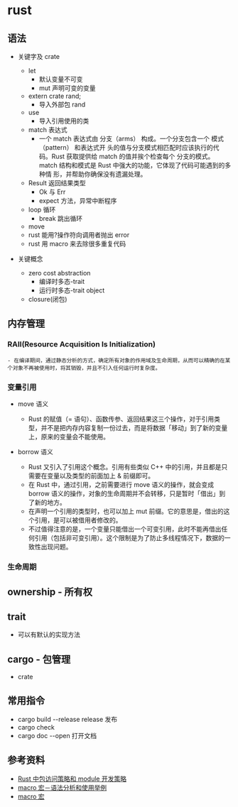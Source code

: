 # rust

## 语法

- 关键字及 crate

  - let
    - 默认变量不可变
    - mut 声明可变的变量
  - extern crate rand;
    - 导入外部包 rand
  - use
    - 导入引用使用的类
  - match 表达式
    - 一个 match 表达式由 分支（arms） 构成。一个分支包含一个 模式（pattern） 和表达式开
      头的值与分支模式相匹配时应该执行的代码。Rust 获取提供给 match 的值并挨个检查每个
      分支的模式。 match 结构和模式是 Rust 中强大的功能，它体现了代码可能遇到的多种情
      形，并帮助你确保没有遗漏处理。
  - Result 返回结果类型
    - Ok 与 Err
    - expect 方法，异常中断程序
  - loop 循环
    - break 跳出循环
  - move
  - rust 能用?操作符向调用者抛出 error
  - rust 用 macro 来去除很多重复代码

- 关键概念
  - zero cost abstraction
    - 编译时多态-trait
    - 运行时多态-trait object
  - closure(闭包)

## 内存管理

### RAII(Resource Acquisition Is Initialization)

    - 在编译期间，通过静态分析的方式，确定所有对象的作用域及生命周期，从而可以精确的在某个对象不再被使用时，将其销毁，并且不引入任何运行时复杂度。

### 变量引用

- move 语义

  - Rust 的赋值（= 语句）、函数传参、返回结果这三个操作，对于引用类型，并不是把内存内容复制一份过去，而是将数据「移动」到了新的变量上，原来的变量会不能使用。

- borrow 语义

  - Rust 又引入了引用这个概念。引用有些类似 C++ 中的引用，并且都是只需要在变量以及类型的前面加上 & 前缀即可。
  - 在 Rust 中，通过引用，之前需要进行 move 语义的操作，就会变成 borrow 语义的操作，对象的生命周期并不会转移，只是暂时「借出」到了新的地方。
  - 在声明一个引用的类型时，也可以加上 mut 前缀。它的意思是，借出的这个引用，是可以被借用者修改的。
  - 不过值得注意的是，一个变量只能借出一个可变引用，此时不能再借出任何引用（包括非可变引用）。这个限制是为了防止多线程情况下，数据的一致性出现问题。

### 生命周期

## ownership - 所有权

## trait

- 可以有默认的实现方法

## cargo - 包管理

- crate

## 常用指令

- cargo build --release release 发布
- cargo check
- cargo doc --open 打开文档

## 参考资料

- [Rust 中包访问策略和 module 开发策略](https://blog.csdn.net/teamlet/article/details/50917512)
- [macro 宏－语法分析和使用举例](https://blog.csdn.net/teamlet/article/details/50974458)
- [macro 宏](https://blog.csdn.net/m0_37696990/article/details/83210832)
